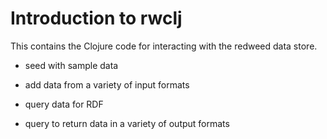 # Introduction to rwclj

This contains the Clojure code for interacting with the redweed data store.

- seed with sample data

- add data from a variety of input formats

- query data for RDF

- query to return data in a variety of output formats